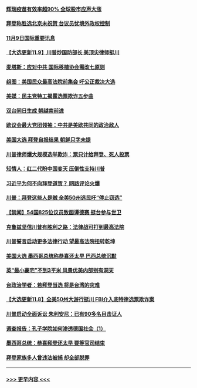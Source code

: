 #### [辉瑞疫苗有效率超90%  全球股市应声大涨](../pages/prog202/a102983015.md?t=11100851) 
#### [拜登称胜选北京未祝贺 台议员忧境外政权控制](../pages/prog202/a102982864.md?t=11100851) 
#### [11月9日国际重要讯息](../pages/prog202/a102982689.md?t=11100851) 
#### [【大选更新11.9】川普炒国防部长 美顶尖律师挺川](../pages/prog202/a102982303.md?t=11100851) 
#### [麦塔斯：应对中共 国际移植协会需改七原则](../pages/prog202/a102982606.md?t=11100851) 
#### [组图：美国民众最高法院前集会 吁公正裁决大选](../pages/prog202/a102982576.md?t=11100851) 
#### [美媒：民主党特工揭露选票欺诈五步曲](../pages/prog202/a102982553.md?t=11100851) 
#### [双台同日生成 朝越南前进](../pages/prog202/a102982548.md?t=11100851) 
#### [欧议会最大党团领袖：中共是美欧共同的政治敌人](../pages/prog202/a102982552.md?t=11100851) 
#### [美国大选 拜登自报结果 朝鲜只字未提](../pages/prog202/a102982485.md?t=11100851) 
#### [川普律师爆大规模选举欺诈：票只计给拜登、死人投票](../pages/prog202/a102982490.md?t=11100851) 
#### [知情人：红二代盼中国变天 压倒性支持川普](../pages/prog202/a102982468.md?t=11100851) 
#### [习近平为何不向拜登道贺？ 网路评论火爆](../pages/prog202/a102982423.md?t=11100851) 
#### [川普：拜登这些人是贼 全美50州选民吁“停止窃选”](../pages/prog202/a102982351.md?t=11100851) 
#### [【禁闻】54国825位议员致函谭德赛 挺台参与世卫](../pages/prog202/a102982242.md?t=11100851) 
#### [克鲁兹坚信川普有胜利之路：法律战可打到最高法院](../pages/prog202/a102982227.md?t=11100851) 
#### [川普誓言启动更多法律行动 望最高法院扭转乾坤](../pages/prog202/a102982187.md?t=11100851) 
#### [美国大选 墨西哥总统称恭喜还太早 巴西总统沉默](../pages/prog202/a102981959.md?t=11100851) 
#### [英“最小豪宅”不到3平米 风景优美内部别有洞天](../pages/prog202/a102982004.md?t=11100851) 
#### [台政治学者：若拜登当选 将是台湾的灾难](../pages/prog202/a102981940.md?t=11100851) 
#### [【大选更新11.8】全美50州大游行挺川 FBI介入底特律选票欺诈案](../pages/prog202/a102981796.md?t=11100851) 
#### [川普启动全面诉讼 朱利安尼：已有90多名目击证人](../pages/prog202/a102981905.md?t=11100851) 
#### [调查报告：孔子学院如何渗透德国社会（1）](../pages/prog202/a102981915.md?t=11100851) 
#### [墨西哥总统：恭喜拜登还太早 要等官司结束](../pages/prog202/a102981909.md?t=11100851) 
#### [拜登家族多人曾违法被捕 却全部脱罪](../pages/prog202/a102981868.md?t=11100851) 

----
#### [ >>> 更早内容 <<< ](../indexes/prog202-earlier.md)
